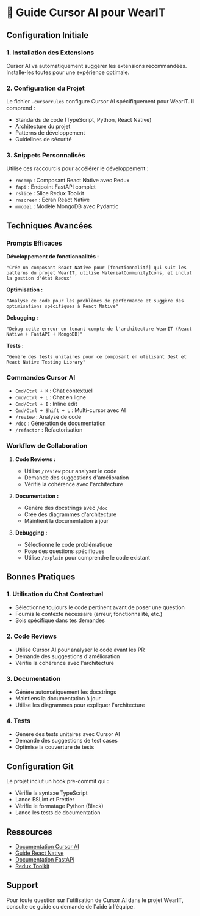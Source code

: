 # 🚀 Guide Cursor AI pour WearIT

## Configuration Initiale

### 1. Installation des Extensions
Cursor AI va automatiquement suggérer les extensions recommandées. Installe-les toutes pour une expérience optimale.

### 2. Configuration du Projet
Le fichier `.cursorrules` configure Cursor AI spécifiquement pour WearIT. Il comprend :
- Standards de code (TypeScript, Python, React Native)
- Architecture du projet
- Patterns de développement
- Guidelines de sécurité

### 3. Snippets Personnalisés
Utilise ces raccourcis pour accélérer le développement :
- `rncomp` : Composant React Native avec Redux
- `fapi` : Endpoint FastAPI complet
- `rslice` : Slice Redux Toolkit
- `rnscreen` : Écran React Native
- `mmodel` : Modèle MongoDB avec Pydantic

## Techniques Avancées

### Prompts Efficaces

**Développement de fonctionnalités :**
```
"Crée un composant React Native pour [fonctionnalité] qui suit les patterns du projet WearIT, utilise MaterialCommunityIcons, et inclut la gestion d'état Redux"
```

**Optimisation :**
```
"Analyse ce code pour les problèmes de performance et suggère des optimisations spécifiques à React Native"
```

**Debugging :**
```
"Debug cette erreur en tenant compte de l'architecture WearIT (React Native + FastAPI + MongoDB)"
```

**Tests :**
```
"Génère des tests unitaires pour ce composant en utilisant Jest et React Native Testing Library"
```

### Commandes Cursor AI

- `Cmd/Ctrl + K` : Chat contextuel
- `Cmd/Ctrl + L` : Chat en ligne
- `Cmd/Ctrl + I` : Inline edit
- `Cmd/Ctrl + Shift + L` : Multi-cursor avec AI
- `/review` : Analyse de code
- `/doc` : Génération de documentation
- `/refactor` : Refactorisation

### Workflow de Collaboration

1. **Code Reviews :**
   - Utilise `/review` pour analyser le code
   - Demande des suggestions d'amélioration
   - Vérifie la cohérence avec l'architecture

2. **Documentation :**
   - Génère des docstrings avec `/doc`
   - Crée des diagrammes d'architecture
   - Maintient la documentation à jour

3. **Debugging :**
   - Sélectionne le code problématique
   - Pose des questions spécifiques
   - Utilise `/explain` pour comprendre le code existant

## Bonnes Pratiques

### 1. Utilisation du Chat Contextuel
- Sélectionne toujours le code pertinent avant de poser une question
- Fournis le contexte nécessaire (erreur, fonctionnalité, etc.)
- Sois spécifique dans tes demandes

### 2. Code Reviews
- Utilise Cursor AI pour analyser le code avant les PR
- Demande des suggestions d'amélioration
- Vérifie la cohérence avec l'architecture

### 3. Documentation
- Génère automatiquement les docstrings
- Maintiens la documentation à jour
- Utilise les diagrammes pour expliquer l'architecture

### 4. Tests
- Génère des tests unitaires avec Cursor AI
- Demande des suggestions de test cases
- Optimise la couverture de tests

## Configuration Git

Le projet inclut un hook pre-commit qui :
- Vérifie la syntaxe TypeScript
- Lance ESLint et Prettier
- Vérifie le formatage Python (Black)
- Lance les tests de documentation

## Ressources

- [Documentation Cursor AI](https://cursor.sh/docs)
- [Guide React Native](https://reactnative.dev/docs/getting-started)
- [Documentation FastAPI](https://fastapi.tiangolo.com/)
- [Redux Toolkit](https://redux-toolkit.js.org/)

## Support

Pour toute question sur l'utilisation de Cursor AI dans le projet WearIT, consulte ce guide ou demande de l'aide à l'équipe.
